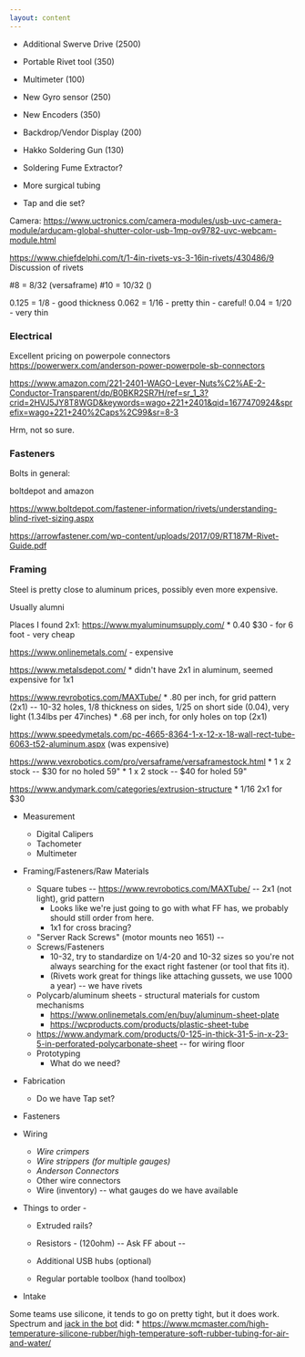 ```yaml
---
layout: content
---
```

* Additional Swerve Drive (2500)
* Portable Rivet tool (350)
* Multimeter (100)
* New Gyro sensor (250)
* New Encoders (350)
* Backdrop/Vendor Display (200)
* Hakko Soldering Gun (130)
* Soldering Fume Extractor? 

* More surgical tubing
* Tap and die set?


Camera:
https://www.uctronics.com/camera-modules/usb-uvc-camera-module/arducam-global-shutter-color-usb-1mp-ov9782-uvc-webcam-module.html

https://www.chiefdelphi.com/t/1-4in-rivets-vs-3-16in-rivets/430486/9
Discussion of rivets


#8 = 8/32 (versaframe)
#10 = 10/32 ()

0.125 = 1/8  - good thickness
0.062 = 1/16 - pretty thin - careful!
0.04  = 1/20 - very thin

### Electrical
Excellent pricing on powerpole connectors
https://powerwerx.com/anderson-power-powerpole-sb-connectors

https://www.amazon.com/221-2401-WAGO-Lever-Nuts%C2%AE-2-Conductor-Transparent/dp/B0BKR2SR7H/ref=sr_1_3?crid=2HVJ5JY8T8WGD&keywords=wago+221+2401&qid=1677470924&sprefix=wago+221+240%2Caps%2C99&sr=8-3

Hrm, not so sure.

### Fasteners
Bolts in general: 

boltdepot and amazon

https://www.boltdepot.com/fastener-information/rivets/understanding-blind-rivet-sizing.aspx

https://arrowfastener.com/wp-content/uploads/2017/09/RT187M-Rivet-Guide.pdf


### Framing
Steel is pretty close to aluminum prices, possibly even more expensive.

Usually alumni

Places I found 2x1:
https://www.myaluminumsupply.com/
    * 0.40 $30 - for 6 foot - very cheap

https://www.onlinemetals.com/ - expensive

https://www.metalsdepot.com/
    * didn't have 2x1 in aluminum, seemed expensive for 1x1

https://www.revrobotics.com/MAXTube/ 
    * .80 per inch, for grid pattern (2x1) -- 10-32 holes, 1/8 thickness on sides, 1/25 on short side (0.04), very light (1.34lbs per 47inches)
    * .68 per inch, for only holes on top (2x1)

https://www.speedymetals.com/pc-4665-8364-1-x-12-x-18-wall-rect-tube-6063-t52-aluminum.aspx
    (was expensive)

https://www.vexrobotics.com/pro/versaframe/versaframestock.html
    * 1 x 2 stock -- $30 for no holed 59"
    * 1 x 2 stock -- $40 for holed 59"

https://www.andymark.com/categories/extrusion-structure
    * 1/16 2x1 for $30


* Measurement
    * Digital Calipers      
    * Tachometer
    * Multimeter

* Framing/Fasteners/Raw Materials
    * Square tubes -- https://www.revrobotics.com/MAXTube/ -- 2x1 (not light), grid pattern
        * Looks like we're just going to go with what FF has, we probably should still order from here.
        * 1x1 for cross bracing?
    * "Server Rack Screws" (motor mounts neo 1651) --  
    * Screws/Fasteners
        * 10-32, try to standardize on 1/4-20 and 10-32 sizes so you're not always searching for the exact right fastener (or tool that fits it).        
        * (Rivets work great for things like attaching gussets, we use 1000 a year) -- we have rivets
    * Polycarb/aluminum sheets - structural materials for custom mechanisms
        * https://www.onlinemetals.com/en/buy/aluminum-sheet-plate
        * https://wcproducts.com/products/plastic-sheet-tube        
    * https://www.andymark.com/products/0-125-in-thick-31-5-in-x-23-5-in-perforated-polycarbonate-sheet -- for wiring floor
    * Prototyping
        * What do we need?

* Fabrication
    * Do we have Tap set?

* Fasteners


* Wiring
    * *Wire crimpers*
    * *Wire strippers (for multiple gauges)*
    * *Anderson Connectors*
    * Other wire connectors         
    * Wire (inventory) -- what gauges do we have available            

* Things to order - 
    * Extruded rails?    
    * Resistors - (120ohm) -- Ask FF about -- 
    * Additional USB hubs (optional)

    
    * Regular portable toolbox (hand toolbox)

* Intake

Some teams use silicone, it tends to go on pretty tight, but it does work. Spectrum and [jack in the bot](https://www.chiefdelphi.com/t/2910-cad-and-tech-binder-release-2023/436653/29) did: 
    * https://www.mcmaster.com/high-temperature-silicone-rubber/high-temperature-soft-rubber-tubing-for-air-and-water/
    